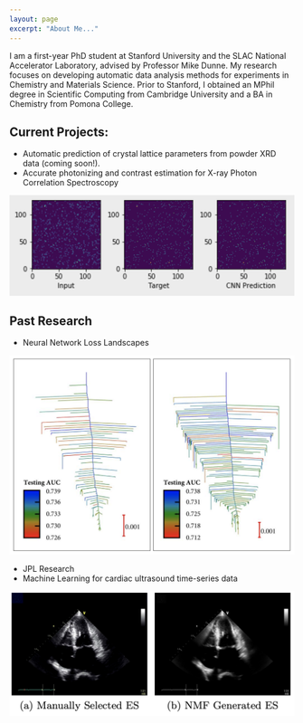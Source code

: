 ```yaml
---
layout: page
excerpt: "About Me..."
---
```


I am a first-year PhD student at Stanford University and the SLAC National Accelerator Laboratory, advised by Professor Mike Dunne. My research focuses on developing automatic data analysis methods for experiments in Chemistry and Materials Science. Prior to Stanford, I obtained an MPhil degree in Scientific Computing from Cambridge University and a BA in Chemistry from Pomona College. 

## Current Projects:

- Automatic prediction of crystal lattice parameters from powder XRD data (coming soon!). 
- Accurate photonizing and contrast estimation for X-ray Photon Correlation Spectroscopy 

<img src="images/LCLS_CNN.png" width="750"/>

## Past Research 

- Neural Network Loss Landscapes 

<img src="images/disconnectivityGraphs.png" width="750"/>
  
- JPL Research 
- Machine Learning for cardiac ultrasound time-series data 

<img src="images/CardiacUltrasound.png" width="750"/>




